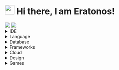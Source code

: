 # <img src="https://raw.githubusercontent.com/aemmadi/aemmadi/master/wave.gif" width="30px"> Hi there, I am Eratonos!

<img src='https://github-readme-stats.vercel.app/api?username=Eratonos&&title_color=8D00FF&hide_border=true&text_color=7400C5&bg_color=0D1117&border_radius=0&icon_color=8D00FF&show_icons=true'>
<img src='https://github-readme-stats.vercel.app/api/top-langs/?username=Eratonos&&title_color=8D00FF&hide_border=true&text_color=7400C5&bg_color=0D1117&border_radius=0'>

<details>
<summary>IDE</summary>
  
<img src='https://img.shields.io/badge/Visual_Studio_Code-0d1117?style=for-the-badge&logo=visual%20studio%20code&logoColor=white'>
<img src='https://img.shields.io/badge/Visual_Studio_2019-0d1117?style=for-the-badge&logo=visual%20studio&logoColor=white'>
<img src='https://img.shields.io/badge/Atom-0d1117?style=for-the-badge&logo=Atom&logoColor=white'>
<img src='https://img.shields.io/badge/Eclipse-0d1117?style=for-the-badge&logo=eclipse&logoColor=white'>
<img src='https://img.shields.io/badge/sublime_text-0d1117.svg?&style=for-the-badge&logo=sublime-text&logoColor=white'>
<img src='https://img.shields.io/badge/Notepad++-0d1117.svg?style=for-the-badge&logo=notepad%2B%2B&logoColor=white'>
</details>

<details>
<summary>Language</summary>
  
<img src='https://img.shields.io/badge/JavaScript-0d1117?style=for-the-badge&logo=javascript&logoColor=white'>
<img src='https://img.shields.io/badge/Python-0d1117?style=for-the-badge&logo=python&logoColor=white'>
<img src='https://img.shields.io/badge/HTML5-0d1117?style=for-the-badge&logo=html5&logoColor=white'>
<img src='https://img.shields.io/badge/CSS3-0d1117?style=for-the-badge&logo=css3&logoColor=white'>
<img src='https://img.shields.io/badge/CSS3-0d1117?style=for-the-badge&logo=css3&logoColor=white'>
</details>

<details>
<summary>Database</summary>
  
<img src='https://img.shields.io/badge/MongoDB-0d1117?style=for-the-badge&logo=mongodb&logoColor=white'>
</details>

<details>
<summary>Frameworks</summary>
  
<img src='https://img.shields.io/badge/Node.js-0d1117?style=for-the-badge&logo=node-dot-js&logoColor=white'>
<img src='https://img.shields.io/badge/npm-0d1117?style=for-the-badge&logo=npm&logoColor=white'>
<img src='https://img.shields.io/badge/Express.js-0d1117?style=for-the-badge&logo=express&logoColor=white'>
<img src='https://img.shields.io/badge/Sass-0d1117?style=for-the-badge&logo=sass&logoColor=white'>
<img src='https://img.shields.io/badge/Markdown-0d1117?style=for-the-badge&logo=markdown&logoColor=white'>
<img src='https://img.shields.io/badge/React-0d1117?style=for-the-badge&logo=react&logoColor=white'>
<img src='https://img.shields.io/badge/Electron-0d1117?style=for-the-badge&logo=electron&logoColor=white'>
<img src='https://img.shields.io/badge/Bootstrap-0d1117?style=for-the-badge&logo=bootstrap&logoColor=white'>
<img src='https://img.shields.io/badge/jQuery-0d1117?style=for-the-badge&logo=jquery&logoColor=white'>
<img src='https://img.shields.io/badge/next.js-0d1117?style=for-the-badge&logo=next-dot-js&logoColor=white'>
<img src='https://img.shields.io/badge/ChartJS-0d1117?style=for-the-badge&logo=chart-dot-js&logoColor=white'>
<img src='https://img.shields.io/badge/Git-0d1117?style=for-the-badge&logo=git&logoColor=white'>
<img src='https://img.shields.io/badge/PowerShell-0d1117?style=for-the-badge&logo=PowerShell&logoColor=white'>
<img src='https://img.shields.io/badge/GitBook-0d1117?style=for-the-badge&logo=gitbook&logoColor=white'>
</details>

<details>
<summary>Cloud</summary>
  
<img src='https://img.shields.io/badge/Heroku-0d1117?style=for-the-badge&logo=heroku&logoColor=white'>
<img src='https://img.shields.io/badge/Replit-0d1117?style=for-the-badge&logo=replit&logoColor=white'>
<img src='https://img.shields.io/badge/Glitch-0d1117?style=for-the-badge&logo=glitch&logoColor=white'>
</details>

<details>
<summary>Design</summary>
  
<img src='https://img.shields.io/badge/Figma-0d1117?style=for-the-badge&logo=figma&logoColor=white'>
<img src='https://img.shields.io/badge/Adobe%20Photoshop-0d1117?style=for-the-badge&logo=Adobe%20Photoshop&logoColor=white'>
</details>

<details>
<summary>Games</summary>
  
<img src='https://img.shields.io/badge/Steam-0d1117?style=for-the-badge&logo=steam&logoColor=white'>
</details>
